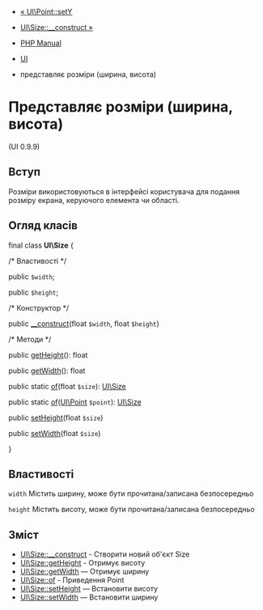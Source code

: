 - [« UI\Point::setY](ui-point.sety.md)
- [UI\Size::\_\_construct »](ui-size.construct.md)

- [PHP Manual](index.md)
- [UI](book.ui.md)
- представляє розміри (ширина, висота)

# Представляє розміри (ширина, висота)

(UI 0.9.9)

## Вступ

Розміри використовуються в інтерфейсі користувача для подання
розміру екрана, керуючого елемента чи області.

## Огляд класів

final class **UI\Size** {

/\* Властивості \*/

public `$width`;

public `$height`;

/\* Конструктор \*/

public [\_\_construct](ui-size.construct.md)(float `$width`, float
`$height`)

/\* Методи \*/

public [getHeight](ui-size.getheight.md)(): float

public [getWidth](ui-size.getwidth.md)(): float

public static [of](ui-size.of.md)(float `$size`):
[UI\Size](class.ui-size.md)

public static [of](ui-size.of.md)([UI\Point](class.ui-point.md)
`$point`): [UI\Size](class.ui-size.md)

public [setHeight](ui-size.setheight.md)(float `$size`)

public [setWidth](ui-size.setwidth.md)(float `$size`)

}

## Властивості

`width`
Містить ширину, може бути прочитана/записана безпосередньо

`height`
Містить висоту, може бути прочитана/записана безпосередньо

## Зміст

- [UI\Size::\_\_construct](ui-size.construct.md) - Створити новий
об'єкт Size
- [UI\Size::getHeight](ui-size.getheight.md) - Отримує висоту
- [UI\Size::getWidth](ui-size.getwidth.md) — Отримує ширину
- [UI\Size::of](ui-size.of.md) - Приведення Point
- [UI\Size::setHeight](ui-size.setheight.md) — Встановити висоту
- [UI\Size::setWidth](ui-size.setwidth.md) — Встановити ширину
